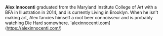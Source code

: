 **Alex Innocenti** graduated from the Maryland Institute College of Art with a BFA in Illustration in 2014, and is currently Living in Brooklyn. When he isn't making art, Alex fancies himself a root beer connoisseur and is probably watching Die Hard somewhere. `alexinnocenti.com](https://alexinnocenti.com/)
